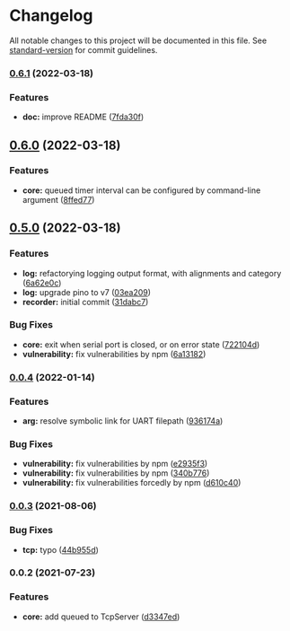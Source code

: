 # Changelog

All notable changes to this project will be documented in this file. See [standard-version](https://github.com/conventional-changelog/standard-version) for commit guidelines.

### [0.6.1](https://gitea.t2t.io/arron/vena/compare/v0.6.0...v0.6.1) (2022-03-18)


### Features

* **doc:** improve README ([7fda30f](https://gitea.t2t.io/arron/vena/commit/7fda30f28deb7e821cda310d1e1265f5203c9802))

## [0.6.0](https://gitea.t2t.io/arron/vena/compare/v0.5.0...v0.6.0) (2022-03-18)


### Features

* **core:** queued timer interval can be configured by command-line argument ([8ffed77](https://gitea.t2t.io/arron/vena/commit/8ffed7772ab2a3b8e9da06d8b3101848e0227341))

## [0.5.0](https://gitea.t2t.io/arron/vena/compare/v0.0.4...v0.5.0) (2022-03-18)


### Features

* **log:** refactorying logging output format, with alignments and category ([6a62e0c](https://gitea.t2t.io/arron/vena/commit/6a62e0c57ca068ca6d226ef44673fd8845d1c49d))
* **log:** upgrade pino to v7 ([03ea209](https://gitea.t2t.io/arron/vena/commit/03ea2092ea27af4adb80606f6b242b745ec3ad19))
* **recorder:** initial commit ([31dabc7](https://gitea.t2t.io/arron/vena/commit/31dabc749445b1c21f46592912ff4e7725e190a2))


### Bug Fixes

* **core:** exit when serial port is closed, or on error state ([722104d](https://gitea.t2t.io/arron/vena/commit/722104d27d5a8cebfc35783ddb3a9bde22c7f87d))
* **vulnerability:** fix vulnerabilities by npm ([6a13182](https://gitea.t2t.io/arron/vena/commit/6a1318278f025fe345cf4adbbaf1dcd281535687))

### [0.0.4](https://github.com/yagamy4680/serial-tcp-proxy/compare/v0.0.3...v0.0.4) (2022-01-14)


### Features

* **arg:** resolve symbolic link for UART filepath ([936174a](https://github.com/yagamy4680/serial-tcp-proxy/commit/936174ab86dc48a2d68b223f4b4fa7e7690318e2))


### Bug Fixes

* **vulnerability:** fix vulnerabilities by npm ([e2935f3](https://github.com/yagamy4680/serial-tcp-proxy/commit/e2935f3a0478957c08f7ee49b10694e0df959236))
* **vulnerability:** fix vulnerabilities by npm ([340b776](https://github.com/yagamy4680/serial-tcp-proxy/commit/340b776093a927a78cbfa7c4d8116cb056fd42e8))
* **vulnerability:** fix vulnerabilities forcedly by npm ([d610c40](https://github.com/yagamy4680/serial-tcp-proxy/commit/d610c4066a9f9ab44e07ef4d7d5a7f17d26d8d6d))

### [0.0.3](https://github.com/lmtec/tsp4-fw-tests/compare/v0.0.2...v0.0.3) (2021-08-06)


### Bug Fixes

* **tcp:** typo ([44b955d](https://github.com/lmtec/tsp4-fw-tests/commit/44b955dda3b113f12abc73237bbf5e0e9ebe6f29))

### 0.0.2 (2021-07-23)


### Features

* **core:** add queued to TcpServer ([d3347ed](https://github.com/lmtec/tsp4-fw-tests/commit/d3347ed3663b2e000d49fba97530f7104472f28a))
